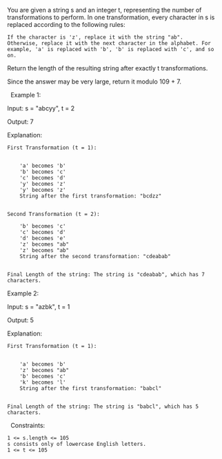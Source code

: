 You are given a string s and an integer t, representing the number of transformations to perform. In one transformation, every character in s is replaced according to the following rules:


	If the character is 'z', replace it with the string "ab".
	Otherwise, replace it with the next character in the alphabet. For example, 'a' is replaced with 'b', 'b' is replaced with 'c', and so on.


Return the length of the resulting string after exactly t transformations.

Since the answer may be very large, return it modulo 109 + 7.

 
Example 1:


Input: s = "abcyy", t = 2

Output: 7

Explanation:


	First Transformation (t = 1):

	
		'a' becomes 'b'
		'b' becomes 'c'
		'c' becomes 'd'
		'y' becomes 'z'
		'y' becomes 'z'
		String after the first transformation: "bcdzz"
	
	
	Second Transformation (t = 2):
	
		'b' becomes 'c'
		'c' becomes 'd'
		'd' becomes 'e'
		'z' becomes "ab"
		'z' becomes "ab"
		String after the second transformation: "cdeabab"
	
	
	Final Length of the string: The string is "cdeabab", which has 7 characters.



Example 2:


Input: s = "azbk", t = 1

Output: 5

Explanation:


	First Transformation (t = 1):

	
		'a' becomes 'b'
		'z' becomes "ab"
		'b' becomes 'c'
		'k' becomes 'l'
		String after the first transformation: "babcl"
	
	
	Final Length of the string: The string is "babcl", which has 5 characters.



 
Constraints:


	1 <= s.length <= 105
	s consists only of lowercase English letters.
	1 <= t <= 105

